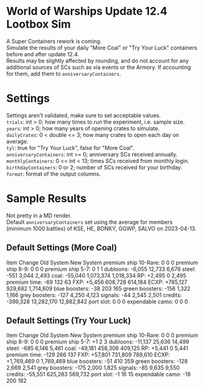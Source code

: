 ﻿# World of Warships Update 12.4 Lootbox Sim
A Super Containers rework is coming.  
Simulate the results of your daily "More Coal" or "Try Your Luck" containers before and after update 12.4.  
Results may be slightly affected by rounding, and do not account for any additional sources of SCs such as via events or the Armory. If accounting for them, add them to `anniversaryContainers`.

# Settings
Settings aren't validated, make sure to set acceptable values.  
`trials`: int > 0; how many times to run the experiment, i.e. sample size.  
`years`: int > 0; how many years of opening crates to simulate.  
`dailyCrates`: 0 < double <= 3; how many crates to open each day on average.  
`tyl`: true for "Try Your Luck", false for "More Coal".  
`anniversaryContainers`: int >= 0; anniversary SCs received annually.  
`monthlyContainers`: 0 <= int < 13; times SCs received from monthly login.  
`birthdayContainers`: 0 or 2; number of SCs received for your birthday.  
`format`: format of the output columns.

# Sample Results
Not pretty in a MD render.  
Default `anniversaryContainers` set using the average for members (minimum 1000 battles) of KSE, HE, BONKY, GGWP, SALVO on 2023-04-13.
## Default Settings (More Coal)
Item                            Change     Old System     New System
premium ship 10-Rare:                0              0              0
premium ship 8-9:                    0              0              0
premium ship 5-7:                    0              1              1
dubloons:                       -6,055         12,733          6,678
steel:                            -551          3,044          2,493
coal:                          -55,040      1,073,374      1,018,334
RP:                             +2,495              0          2,495
premium time:                      -69            132             63
FXP:                            +5,456        608,728        614,184
ECXP:                         +785,127        929,682      1,714,809
blue boosters:                     -38            203            165
green boosters:                   -156          1,322          1,166
grey boosters:                    -127          4,250          4,123
signals:                           -44          2,545          2,501
credits:                      -399,328     13,282,170     12,882,842
port slot:                           0              0              0
expendable camo:                     0              0              0

## Default Settings (Try Your Luck)
Item                            Change     Old System     New System
premium ship 10-Rare:                0              0              0
premium ship 8-9:                    0              0              0
premium ship 5-7:                   +1              2              3
dubloons:                      -11,137         25,636         14,499
steel:                            -685          6,146          5,461
coal:                          -49,181        458,306        409,125
RP:                             +5,441              0          5,441
premium time:                     -129            266            137
FXP:                           +57,801        731,809        789,610
ECXP:                       +1,769,469              0      1,769,469
blue boosters:                     -51            410            359
green boosters:                   -128          2,669          2,541
grey boosters:                    -175          2,000          1,825
signals:                           -85          9,635          9,550
credits:                       -55,551        625,283        569,732
port slot:                          -1             16             15
expendable camo:                   -18            200            182
